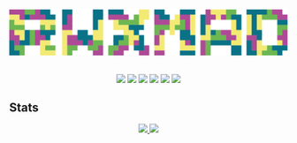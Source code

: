 <div align="center">
  <img src="rwxmad.svg"/>
</div>
<br />

<p align="center">
<img src="https://img.shields.io/badge/neovim-%2357A143.svg?&style=for-the-badge&logo=neovim&logoColor=white"/>
<img src="https://img.shields.io/badge/typescript-%23007ACC.svg?style=for-the-badge&logo=typescript&logoColor=white" />
<img src="https://img.shields.io/badge/rust-%23000000.svg?style=for-the-badge&logo=rust&logoColor=white" />
<img src="https://img.shields.io/badge/react-%2320232a.svg?style=for-the-badge&logo=react&logoColor=%2361DAFB" />
<img src="https://img.shields.io/badge/vuejs-%2335495e.svg?style=for-the-badge&logo=vuedotjs&logoColor=%234FC08D" />
<img src="https://img.shields.io/badge/lua-%232C2D72.svg?style=for-the-badge&logo=lua&logoColor=white" />
</p>

## Stats

<div align="center">
  <a href="https://github.com/rwxmad"><img src="https://github-readme-stats.vercel.app/api/top-langs/?username=rwxmad&layout=compact&langs_count=10&theme=onedark"/>
  </a>
  <a href="https://github.com/rwxmad"><img src="https://github-readme-stats.vercel.app/api?username=rwxmad&show_icons=true&theme=onedark&count_private=true&card_width=400"/>
  </a>
</div>
